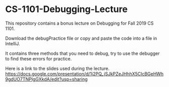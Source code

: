 # CS-1101-Debugging-Lecture
This repository contains a bonus lecture on Debugging for Fall 2019 CS 1101.

Download the debugPractice file or copy and paste the code into a file in IntelliJ. 

It contains three methods that you need to debug, try to use the debugger to find these errors for practice.

Here is a link to the slides used during the lecture.
https://docs.google.com/presentation/d/1j2PQ_jSJkPZeJHhhX5ClcBGeHWh9gdUO7TNPlgGXkdA/edit?usp=sharing
